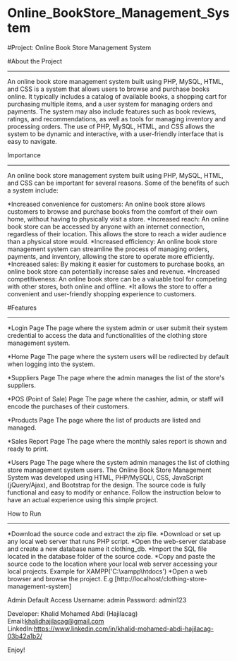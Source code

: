 # Online_BookStore_Management_System
#Project: Online Book Store Management System

#About the Project
____________________

An online book store management system built using PHP, MySQL, HTML, and CSS is a system that allows users to browse and purchase books online. 
It typically includes a catalog of available books, a shopping cart for purchasing multiple items, and a user system for managing orders and payments. 
The system may also include features such as book reviews, ratings, and recommendations, as well as tools for managing inventory and processing orders. 
The use of PHP, MySQL, HTML, and CSS allows the system to be dynamic and interactive, with a user-friendly interface that is easy to navigate.

Importance
_________________

An online book store management system built using PHP, MySQL, HTML, and CSS can be important for several reasons. Some of the benefits of such a system include:

*Increased convenience for customers: An online book store allows customers to browse and purchase books from the comfort of their own home, without having to physically visit a store.
*Increased reach: An online book store can be accessed by anyone with an internet connection, regardless of their location. This allows the store to reach a wider audience than a physical store would.
*Increased efficiency: An online book store management system can streamline the process of managing orders, payments, and inventory, allowing the store to operate more efficiently.
*Increased sales: By making it easier for customers to purchase books, an online book store can potentially increase sales and revenue.
*Increased competitiveness: An online book store can be a valuable tool for competing with other stores, both online and offline. 
*It allows the store to offer a convenient and user-friendly shopping experience to customers.


#Features
___________
*Login Page
The page where the system admin or user submit their system credential to access the data and functionalities of the clothing store management system.

*Home Page
The page where the system users will be redirected by default when logging into the system.

*Suppliers Page
The page where the admin manages the list of the store's suppliers.

*POS (Point of Sale) Page
​​​​​​​The page where the cashier, admin, or staff will encode the purchases of their customers.

*Products Page
​​​​​​​​​​​​​​The page where the list of products are listed and managed.

*Sales Report Page
​​​​​​​The page where the monthly sales report is shown and ready to print.​​​​​​​

*Users Page
​​​​​​​The page where the system admin manages the list of clothing store management system users.​​​​​​​
The Online Book Store Management System was developed using HTML, PHP/MySQLi, CSS, JavaScript (jQuery/Ajax), and Bootstrap for the design. 
The source code is fully functional and easy to modify or enhance. Follow the instruction below to have an actual experience using this simple project.

How to Run
____________

*Download the source code and extract the zip file.
*Download or set up any local web server that runs PHP script.
*Open the web-server database and create a new database name it clothing_db.
*Import the SQL file located in the database folder of the source code.
*Copy and paste the source code to the location where your local web server accessing your local projects. Example for XAMPP('C:\xampp\htdocs')
*Open a web browser and browse the project. E.g [http://localhost/clothing-store-management-system]

Admin Default Access
Username: admin
Password: admin123

Developer: Khalid Mohamed Abdi (Hajilacag)
Email:khalidhajilacag@gmail.com
LinkedIn:https://www.linkedin.com/in/khalid-mohamed-abdi-hajilacag-03b42a1b2/

Enjoy!
